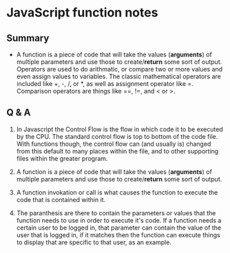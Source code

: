 # JavaScript function notes

## Summary 

- A function is a piece of code that will take the values (**arguments**) of multiple parameters and use those to create/**return** some sort of output. Operators are used to do arithmatic, or compare two or more values and even assign values to variables. The classic mathematical operators are included like +, -, /, or *, as well as assignment operator like =. Comparison operators are things like ==, !=, and < or >. 

## Q & A

1. In Javascript the Control Flow is the flow in which code it to be executed by the CPU. The standard control flow is top to bottom of the code file. With functions though, the control flow can (and usually is) changed from this default to many places within the file, and to other supporting files within the greater program.

2. A function is a piece of code that will take the values (**arguments**) of multiple parameters and use those to create/**return** some sort of output. 

3. A function invokation or call is what causes the function to execute the code that is contained within it. 

4. The paranthesis are there to contain the parameters or values that the function needs to use in order to execute it's code. If a function needs a certain user to be logged in, that parameter can contain the value of the user that is logged in, if it matches then the function can execute things to display that are specific to that user, as an example.